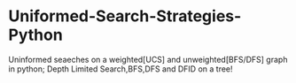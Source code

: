 # Uniformed-Search-Strategies-Python
Uninformed seaeches on a weighted[UCS] and unweighted[BFS/DFS] graph in python;
Depth Limited Search,BFS,DFS and DFID on a tree!
